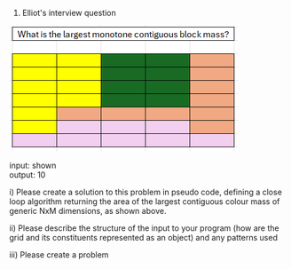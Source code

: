 1) Elliot's interview question

![alt text](image-1.png)

input: shown  
output: 10

i) Please create a solution to this problem in pseudo code, defining a close loop algorithm returning the area of the largest contiguous colour mass of generic NxM dimensions, as shown above.

ii) Please describe the structure of the input to your program (how are the grid and its constituents represented as an object) and any patterns used

iii) Please create a problem

